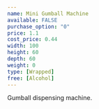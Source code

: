 ```yaml
---
name: Mini Gumball Machine
available: FALSE
purchase_option: "0"
price: 1.1
cost_price: 0.44
width: 100
height: 60
depth: 60
weight: 0
type: [Wrapped]
free: [Alcohol]
---
```

Gumball dispensing machine.